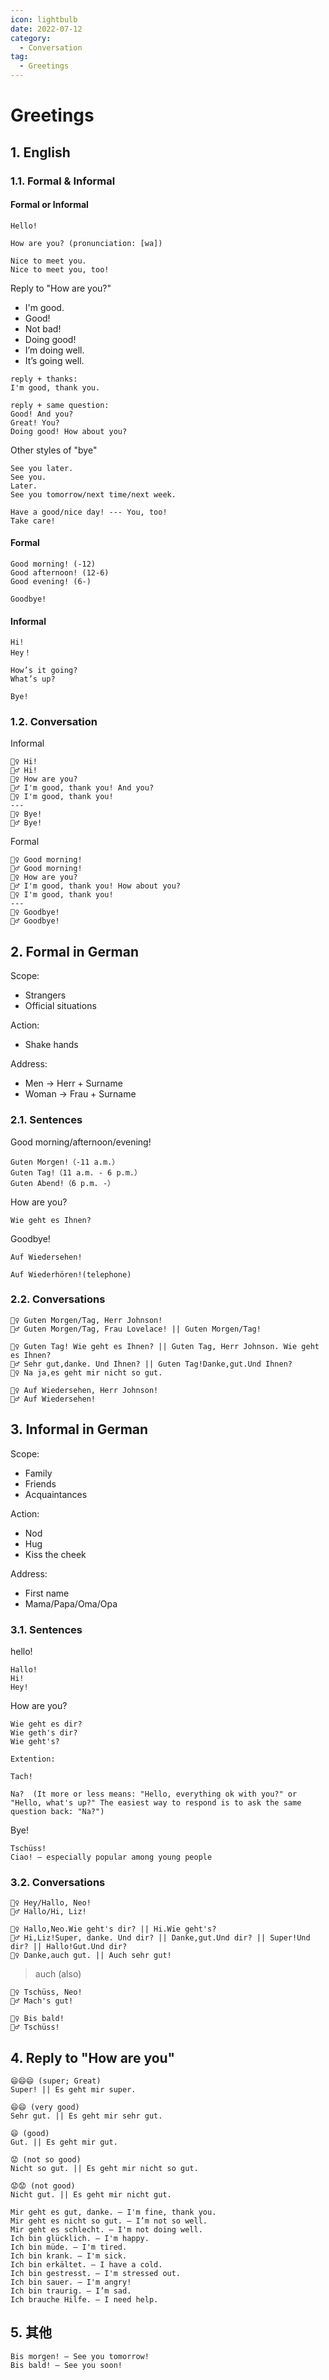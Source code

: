 ```yaml
---
icon: lightbulb
date: 2022-07-12
category:
  - Conversation
tag:
  - Greetings
---
```

# Greetings
   
<!-- more -->
## 1. English
### 1.1. Formal & Informal
#### Formal or Informal
```
Hello!

How are you? (pronunciation: [wa])

Nice to meet you.
Nice to meet you, too!
```
Reply to "How are you?"
- I'm good.
- Good!
- Not bad!
- Doing good!
- I’m doing well.
- It’s going well.

```
reply + thanks:
I'm good, thank you.

reply + same question:
Good! And you?
Great! You?
Doing good! How about you?
```
Other styles of "bye"
```
See you later.
See you.
Later.
See you tomorrow/next time/next week.

Have a good/nice day! --- You, too!
Take care! 
```
#### Formal
```
Good morning! (-12)
Good afternoon! (12-6)
Good evening! (6-)

Goodbye!
```
#### Informal
```
Hi!
Hey！

How’s it going?
What’s up?

Bye!
```
### 1.2. Conversation
Informal
```
🙍‍♀️ Hi!
🙍‍♂️ Hi!
🙍‍♀️ How are you?
🙍‍♂️ I'm good, thank you! And you?
🙍‍♀️ I'm good, thank you!
---
🙍‍♀️ Bye!
🙍‍♂️ Bye!
```
Formal
```
🙍‍♀️ Good morning!
🙍‍♂️ Good morning!
🙍‍♀️ How are you?
🙍‍♂️ I'm good, thank you! How about you?
🙍‍♀️ I'm good, thank you!
---
🙍‍♀️ Goodbye!
🙍‍♂️ Goodbye!
```
## 2. Formal in German
Scope:
- Strangers
- Official situations
  
Action:
- Shake hands
  
Address:
- Men -> Herr + Surname
- Woman -> Frau + Surname

### 2.1. Sentences
Good morning/afternoon/evening!
```
Guten Morgen!（-11 a.m.）
Guten Tag!（11 a.m. - 6 p.m.）
Guten Abend!（6 p.m. -）
```
How are you?
```
Wie geht es Ihnen?
```
Goodbye!
```
Auf Wiedersehen!

Auf Wiederhören!(telephone)
```
### 2.2. Conversations
```
🙍‍♀️ Guten Morgen/Tag, Herr Johnson!
🙍‍♂️ Guten Morgen/Tag, Frau Lovelace! || Guten Morgen/Tag!
```
```
🙍‍♀️ Guten Tag! Wie geht es Ihnen? || Guten Tag, Herr Johnson. Wie geht es Ihnen?
🙍‍♂️ Sehr gut,danke. Und Ihnen? || Guten Tag!Danke,gut.Und Ihnen?
🙍‍♀️ Na ja,es geht mir nicht so gut.
```
```
🙍‍♀️ Auf Wiedersehen, Herr Johnson!
🙍‍♂️ Auf Wiedersehen!
```
 
## 3. Informal in German
Scope:
- Family
- Friends
- Acquaintances

Action:
- Nod
- Hug
- Kiss the cheek

Address:
- First name
- Mama/Papa/Oma/Opa

### 3.1. Sentences
hello!
```
Hallo!
Hi!
Hey!
```
How are you?
```
Wie geht es dir?
Wie geth's dir?
Wie geht's?
```
```
Extention:

Tach!

Na?  (It more or less means: "Hello, everything ok with you?" or "Hello, what's up?" The easiest way to respond is to ask the same question back: "Na?")
```
Bye!
```
Tschüss!
Ciao! – especially popular among young people
```
### 3.2. Conversations
```
🙍‍♀️ Hey/Hallo, Neo!
🙍‍♂️ Hallo/Hi, Liz!
```
```
🙍‍♀️ Hallo,Neo.Wie geht's dir? || Hi.Wie geht's?
🙍‍♂️ Hi,Liz!Super, danke. Und dir? || Danke,gut.Und dir? || Super!Und dir? || Hallo!Gut.Und dir?
🙍‍♀️ Danke,auch gut. || Auch sehr gut!
```
>auch (also)
```
🙍‍♀️ Tschüss, Neo!
🙍‍♂️ Mach's gut!

🙍‍♀️ Bis bald!
🙍‍♂️ Tschüss!
```
## 4. Reply to "How are you"
```
😄😄😄 (super; Great)
Super! || Es geht mir super.  

😄😄 (very good)
Sehr gut. || Es geht mir sehr gut.    

😄 (good)
Gut. || Es geht mir gut.   

😟 (not so good)
Nicht so gut. || Es geht mir nicht so gut.

😟😟 (not good)  
Nicht gut. || Es geht mir nicht gut.
```

```
Mir geht es gut, danke. – I'm fine, thank you.
Mir geht es nicht so gut. – I’m not so well.
Mir geht es schlecht. – I'm not doing well.
Ich bin glücklich. – I'm happy.
Ich bin müde. – I'm tired.
Ich bin krank. – I'm sick.
Ich bin erkältet. – I have a cold.
Ich bin gestresst. – I'm stressed out.
Ich bin sauer. – I'm angry!
Ich bin traurig. – I’m sad.
Ich brauche Hilfe. – I need help.
```

## 5. 其他
```
Bis morgen! – See you tomorrow!
Bis bald! – See you soon!
```